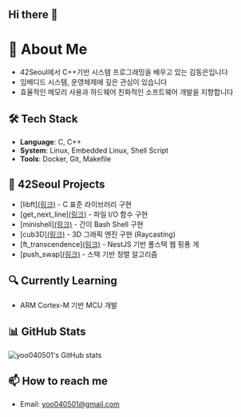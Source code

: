 ## Hi there 👋

# 👋 About Me
- 42Seoul에서 C++기반 시스템 프로그래밍을 배우고 있는 김동은입니다
- 임베디드 시스템, 운영체제에 깊은 관심이 있습니다
- 효율적인 메모리 사용과 하드웨어 친화적인 소프트웨어 개발을 지향합니다

## 🛠 Tech Stack
- **Language**: C, C++
- **System**: Linux, Embedded Linux, Shell Script
- **Tools**: Docker, Git, Makefile

## 🚀 42Seoul Projects
- [libft][(링크)](https://github.com/yoo040501/42seoul/tree/master/libft) - C 표준 라이브러리 구현
- [get_next_line][(링크)](https://github.com/yoo040501/42seoul/tree/master/get_next_line) - 파일 I/O 함수 구현
- [minishell][(링크)](https://github.com/yoo040501/42seoul/tree/master/minishell) - 간이 Bash Shell 구현
- [cub3D][(링크)](https://github.com/yoo040501/42seoul/tree/master/cub3D) - 3D 그래픽 엔진 구현 (Raycasting)
- [ft_transcendence][(링크)](https://github.com/yoo040501/42seoul/tree/master/ft_transcendence) - NestJS 기반 풀스택 웹 핑퐁 게
- [push_swap][(링크)](https://github.com/yoo040501/42seoul/tree/master/push_swap) - 스택 기반 정렬 알고리즘

## 🔍 Currently Learning
- ARM Cortex-M 기반 MCU 개발

## 📊 GitHub Stats
![yoo040501's GitHub stats](https://github-readme-stats.vercel.app/api?username=yoo040501&show_icons=true&theme=radical)

## 📫 How to reach me
- Email: yoo040501@gmail.com

